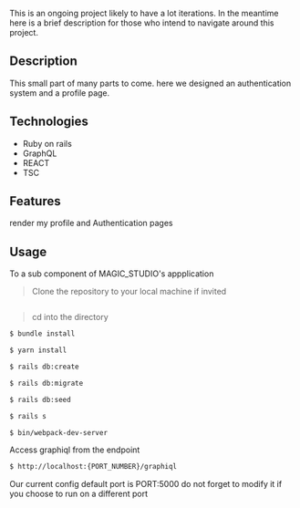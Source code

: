 This is an ongoing project likely to have a lot iterations. In the meantime here is a brief description for those who intend to navigate around this project.
## Description

This small part of many parts to come. here we designed an authentication system and a profile page.

## Technologies

- Ruby on rails
- GraphQL
- REACT
- TSC

## Features
render my profile and Authentication pages

## Usage

To a sub component of MAGIC_STUDIO's appplication

> Clone the repository to your local machine if invited

```sh

```
> cd into the directory

```sh
$ bundle install
```

```sh
$ yarn install
```

```sh
$ rails db:create
```

```sh
$ rails db:migrate
```

```sh
$ rails db:seed
```

```sh
$ rails s
```

```sh
$ bin/webpack-dev-server
```
Access graphiql from the endpoint

```sh
$ http://localhost:{PORT_NUMBER}/graphiql
```
Our current config default port is PORT:5000 do not forget to modify it if you choose to run on a different port
